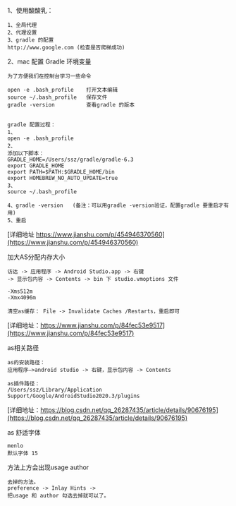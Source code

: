 
1、使用酸酸乳：
```
1、全局代理
2、代理设置
3、gradle 的配置
http://www.google.com (检查是否爬梯成功)
```

2、mac 配置 Gradle 环境变量
```
为了方便我们在控制台学习一些命令

open -e .bash_profile    打开文本编辑
source ~/.bash_profile   保存文件
gradle -version          查看gradle 的版本


gradle 配置过程：
1、
open -e .bash_profile
2、
添加以下脚本：
GRADLE_HOME=/Users/ssz/gradle/gradle-6.3
export GRADLE_HOME
export PATH=$PATH:$GRADLE_HOME/bin
export HOMEBREW_NO_AUTO_UPDATE=true
3、
source ~/.bash_profile

4、gradle -version   (备注：可以用gradle -version验证，配置gradle 要重启才有用)
5、重启
```
[详细地址 https://www.jianshu.com/p/454946370560](https://www.jianshu.com/p/454946370560)

加大AS分配内存大小
```
访达 -> 应用程序 -> Android Studio.app -> 右键 
-> 显示包内容 -> Contents -> bin 下 studio.vmoptions 文件

-Xms512m
-Xmx4096m

清空as缓存： File -> Invalidate Caches /Restarts，重启即可
```
[详细地址：https://www.jianshu.com/p/84fec53e9517](https://www.jianshu.com/p/84fec53e9517)

as相关路径
```
as的安装路径：
应用程序—>android studio -> 右键，显示包内容 -> Contents

as插件路径：
/Users/ssz/Library/Application Support/Google/AndroidStudio2020.3/plugins
```
[详细地址：https://blog.csdn.net/qq_26287435/article/details/90676195](https://blog.csdn.net/qq_26287435/article/details/90676195)

as 舒适字体
```
menlo
默认字体 15

```

方法上方会出现usage author
```
去掉的方法。
preference -> Inlay Hints ->
把usage 和 author 勾选去掉就可以了。

```